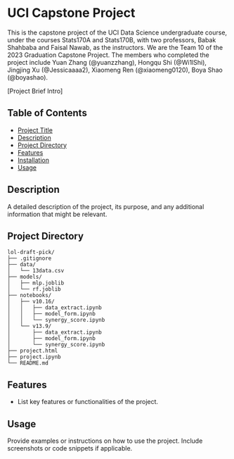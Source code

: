 # UCI Capstone Project

This is the capstone project of the UCI Data Science undergraduate course, under the courses Stats170A and Stats170B, with two professors, Babak Shahbaba and Faisal Nawab, as the instructors. We are the Team 10 of the 2023 Graduation Capstone Project. The members who completed the project include Yuan Zhang (@yuanzzhang), Hongqu Shi (@Wi1lShi), Jingjing Xu (@Jessicaaaa2), Xiaomeng Ren (@xiaomeng0120), Boya Shao (@boyashao).

[Project Brief Intro]

## Table of Contents

- [Project Title](#project-title)
- [Description](#description)
- [Project Directory](#project-directory)
- [Features](#features)
- [Installation](#installation)
- [Usage](#usage)


## Description

A detailed description of the project, its purpose, and any additional information that might be relevant.


## Project Directory

```
lol-draft-pick/
├── .gitignore
├── data/
│   └── 13data.csv
├── models/
│   ├── mlp.joblib
│   └── rf.joblib
├── notebooks/
│   ├── v10.16/
│   │   ├── data_extract.ipynb
│   │   ├── model_form.ipynb
│   │   └── synergy_score.ipynb
│   └── v13.9/
│       ├── data_extract.ipynb
│       ├── model_form.ipynb
│       └── synergy_score.ipynb
├── project.html
├── project.ipynb
└── README.md
```


## Features

- List key features or functionalities of the project.


## Usage

Provide examples or instructions on how to use the project. Include screenshots or code snippets if applicable.

